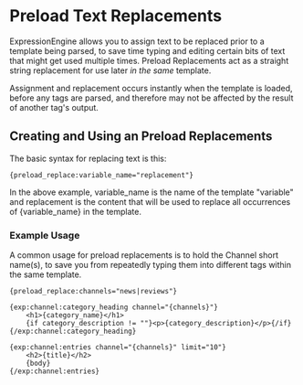 <!--
    This source file is part of the open source project
    ExpressionEngine User Guide (https://github.com/ExpressionEngine/ExpressionEngine-User-Guide)

    @link      https://expressionengine.com/
    @copyright Copyright (c) 2003-2020, Packet Tide, LLC (https://ellislab.com)
    @license   https://expressionengine.com/license Licensed under Apache License, Version 2.0
-->

# Preload Text Replacements

ExpressionEngine allows you to assign text to be replaced prior to a template being parsed, to save time typing and editing certain bits of text that might get used multiple times. Preload Replacements act as a straight string replacement for use later _in the same_ template.

Assignment and replacement occurs instantly when the template is loaded, before any tags are parsed, and therefore may not be affected by the result of another tag's output.

## Creating and Using an Preload Replacements

The basic syntax for replacing text is this:

    {preload_replace:variable_name="replacement"}

In the above example, variable_name is the name of the template "variable" and replacement is the content that will be used to replace all occurrences of {variable_name} in the template.

### Example Usage

A common usage for preload replacements is to hold the Channel short name(s), to save you from repeatedly typing them into different tags within the same template.

    {preload_replace:channels="news|reviews"}

    {exp:channel:category_heading channel="{channels}"}
        <h1>{category_name}</h1>
        {if category_description != ""}<p>{category_description}</p>{/if}
    {/exp:channel:category_heading}

    {exp:channel:entries channel="{channels}" limit="10"}
        <h2>{title}</h2>
        {body}
    {/exp:channel:entries}
